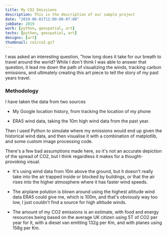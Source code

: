 ```yaml
---
title: My CO2 Emissions
description: This is the description of our sample project
date: "2019-06-01T12:00:00-07:00"
jobDate: 2019
work: [python, geospatial, art]
techs: [python, geospatial, art]
designs: [art]
thumbnail: co2/co2.gif
---
```


I was asked an interesting question, "how long does it take for our breath to travel around the world?
While I don't think I was able to answer that question, it lead me down the path of visualizing the winds, tracking carbon emissions, and ultimately creating this art piece to tell the story of my past years travel.

### Methodology

I have taken the data from two sources

* My Google location history, from tracking the location of my phone

* ERA5 wind data, taking the 10m high wind data from the past year.

Then I used Python to simulate where my emissions would end up given the historical wind data, and then visualise it with a combination of matplotlib, and some custom image processing code.

There's a few bad assumptions made here, so it's not an accurate depiction of the spread of CO2, but I think regardless it makes for a thought-provoking visual.

* It's using wind data from 10m above the ground, but it doesn't really take into the air trapped inside or blocked by buildings, or that the air rises into the higher atmosphere where it has faster wind speeds.

* The airplane polution is blown around using the highest altitude wind data ERA5 could give me, which is 100m, and that's obviously way too low, I just couldn't find a source for high altitude winds.

* The amount of my CO2 emissions is an estimate, with food and energy resources being based on the average UK citizen using 5T of CO2 per year for it, with a diesel van emitting 132g per Km, and with planes using 158g per Km.